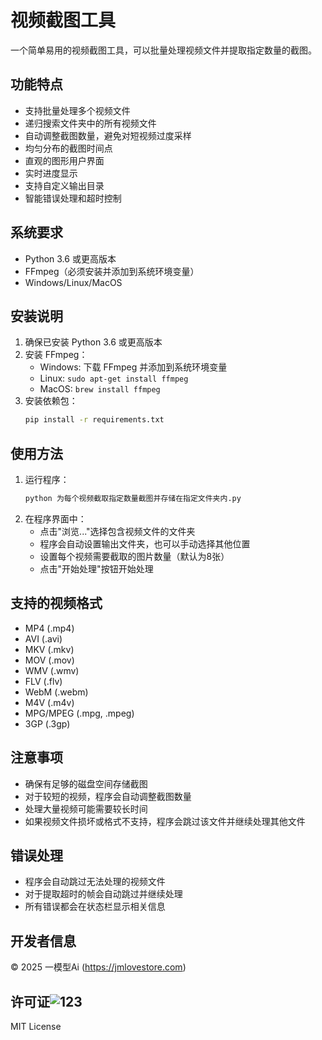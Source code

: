 # 视频截图工具

一个简单易用的视频截图工具，可以批量处理视频文件并提取指定数量的截图。

## 功能特点

- 支持批量处理多个视频文件
- 递归搜索文件夹中的所有视频文件
- 自动调整截图数量，避免对短视频过度采样
- 均匀分布的截图时间点
- 直观的图形用户界面
- 实时进度显示
- 支持自定义输出目录
- 智能错误处理和超时控制

## 系统要求

- Python 3.6 或更高版本
- FFmpeg（必须安装并添加到系统环境变量）
- Windows/Linux/MacOS

## 安装说明

1. 确保已安装 Python 3.6 或更高版本
2. 安装 FFmpeg：
   - Windows: 下载 FFmpeg 并添加到系统环境变量
   - Linux: `sudo apt-get install ffmpeg`
   - MacOS: `brew install ffmpeg`
3. 安装依赖包：
   ```bash
   pip install -r requirements.txt
   ```

## 使用方法

1. 运行程序：
   ```bash
   python 为每个视频截取指定数量截图并存储在指定文件夹内.py
   ```
2. 在程序界面中：
   - 点击"浏览..."选择包含视频文件的文件夹
   - 程序会自动设置输出文件夹，也可以手动选择其他位置
   - 设置每个视频需要截取的图片数量（默认为8张）
   - 点击"开始处理"按钮开始处理

## 支持的视频格式

- MP4 (.mp4)
- AVI (.avi)
- MKV (.mkv)
- MOV (.mov)
- WMV (.wmv)
- FLV (.flv)
- WebM (.webm)
- M4V (.m4v)
- MPG/MPEG (.mpg, .mpeg)
- 3GP (.3gp)

## 注意事项

- 确保有足够的磁盘空间存储截图
- 对于较短的视频，程序会自动调整截图数量
- 处理大量视频可能需要较长时间
- 如果视频文件损坏或格式不支持，程序会跳过该文件并继续处理其他文件

## 错误处理

- 程序会自动跳过无法处理的视频文件
- 对于提取超时的帧会自动跳过并继续处理
- 所有错误都会在状态栏显示相关信息

## 开发者信息

© 2025 一模型Ai (https://jmlovestore.com)

## 许可证![123](https://github.com/user-attachments/assets/814e1ae5-61f2-4e35-99f8-1e27fb377864)


MIT License
